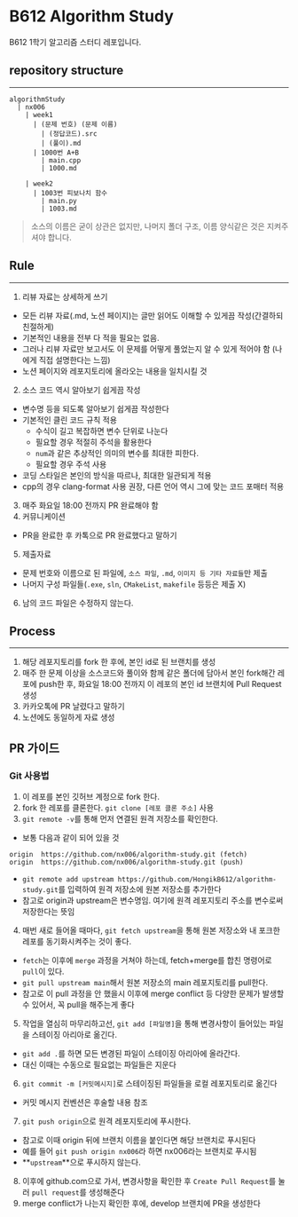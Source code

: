 # B612 Algorithm Study
B612 1학기 알고리즘 스터디 레포입니다.

## repository structure
---
```
algorithmStudy
  | nx006
    | week1
      | (문제 번호) (문제 이름)
        | (정답코드).src
        | (풀이).md
      | 1000번 A+B
        | main.cpp
        | 1000.md
        
    | week2
      | 1003번 피보나치 함수
        | main.py
        | 1003.md
```
> 소스의 이름은 굳이 상관은 없지만, 나머지 폴더 구조, 이름 양식같은 것은 지켜주셔야 합니다.

## Rule
---
1. 리뷰 자료는 상세하게 쓰기
  - 모든 리뷰 자료(.md, 노션 페이지)는 글만 읽어도 이해할 수 있게끔 작성(간결하되 친절하게)
  - 기본적인 내용을 전부 다 적을 필요는 없음.
  - 그러나 리뷰 자료만 보고서도 이 문제를 어떻게 풀었는지 알 수 있게 적어야 함 (나에게 직접 설명한다는 느낌)
  - 노션 페이지와 레포지토리에 올라오는 내용을 일치시킬 것
2. 소스 코드 역시 알아보기 쉽게끔 작성
  - 변수명 등을 되도록 알아보기 쉽게끔 작성한다
  - 기본적인 클린 코드 규칙 적용
    - 수식이 길고 복잡하면 변수 단위로 나눈다
    - 필요할 경우 적절히 주석을 활용한다
    - `num`과 같은 추상적인 의미의 변수를 최대한 피한다.
    - 필요할 경우 주석 사용
  - 코딩 스타일은 본인의 방식을 따르나, 최대한 일관되게 적용
  - cpp의 경우 clang-format 사용 권장, 다른 언어 역시 그에 맞는 코드 포매터 적용
3. 매주 화요일 18:00 전까지 PR 완료해야 함
4. 커뮤니케이션
  - PR을 완료한 후 카톡으로 PR 완료했다고 말하기
5. 제출자료
  - 문제 번호와 이름으로 된 파일에, `소스 파일`, `.md`, `이미지 등 기타 자료들`만 제출
  - 나머지 구성 파일들(`.exe`, `sln`, `CMakeList`, `makefile` 등등은 제출 X)
6. 남의 코드 파일은 수정하지 않는다.

## Process
---
1. 해당 레포지토리를 fork 한 후에, 본인 id로 된 브랜치를 생성
2. 매주 한 문제 이상을 소스코드와 풀이와 함께 같은 폴더에 담아서 본인 fork해간 레포에 push한 후, 화요일 18:00 전까지 이 레포의 본인 id 브랜치에 Pull Request 생성
3. 카카오톡에 PR 날렸다고 말하기
4. 노션에도 동일하게 자료 생성

## PR 가이드
### Git 사용법
1. 이 레포를 본인 깃허브 계정으로 fork 한다.
2. fork 한 레포를 클론한다. `git clone [레포 클론 주소]` 사용
3. `git remote -v`를 통해 먼저 연결된 원격 저장소를 확인한다.
  - 보통 다음과 같이 되어 있을 것
  ```
  origin  https://github.com/nx006/algorithm-study.git (fetch)
  origin  https://github.com/nx006/algorithm-study.git (push)
  ```
  - `git remote add upstream https://github.com/HongikB612/algorithm-study.git`를 입력하여 원격 저장소에 원본 저장소를 추가한다
  - 참고로 origin과 upstream은 변수명임. 여기에 원격 레포지토리 주소를 변수로써 저장한다는 뜻임
4. 매번 새로 들어올 때마다, `git fetch upstream`을 통해 원본 저장소와 내 포크한 레포를 동기화시켜주는 것이 좋다.
  - `fetch`는 이후에 `merge` 과정을 거쳐야 하는데, fetch+merge를 합친 명령어로 `pull`이 있다.
  - `git pull upstream main`해서 원본 저장소의 main 레포지토리를 pull한다.
  - 참고로 이 pull 과정을 안 했을시 이후에 merge conflict 등 다양한 문제가 발생할 수 있어서, 꼭 pull을 해주는게 좋다
5. 작업을 열심히 마무리하고선, `git add [파일명]`을 통해 변경사항이 들어있는 파일을 스테이징 아리아로 옮긴다.
  - `git add .`를 하면 모든 변경된 파일이 스테이징 아리아에 올라간다.
  - 대신 이때는 수동으로 필요없는 파일들은 지운다
6. `git commit -m [커밋메시지]`로 스테이징된 파일들을 로컬 레포지토리로 옮긴다
  - 커밋 메시지 컨벤션은 후술할 내용 참조
7. `git push origin`으로 원격 레포지토리에 푸시한다.
  - 참고로 이때 origin 뒤에 브랜치 이름을 붙인다면 해당 브랜치로 푸시된다
  - 예를 들어 `git push origin nx006`라 하면 nx006라는 브랜치로 푸시됨
  - **`upstream`**으로 푸시하지 않는다.
8. 이후에 github.com으로 가서, 변경사항을 확인한 후 `Create Pull Request`를 눌러 `pull request`를 생성해준다
9. merge conflict가 나는지 확인한 후에, develop 브랜치에 PR을 생성한다